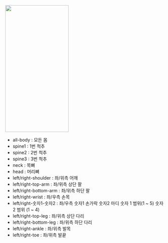 <img src="이미지주소.png" width="200" height="400"/>


* all-body : 모든 몸
* spine1 : 1번 척추
* spine2 : 2번 척추
* spine3 : 3번 척추
* neck : 목뼈
* head : 머리뼈
* left/right-shoulder : 좌/위측 어깨
* left/right-top-arm : 좌/위측 상단 팔
* left/right-bottom-arm : 좌/위측 하단 팔
* left/right-wrist : 좌/우측 손목
* left/right-숫자1-숫자2 : 좌/우측 숫자1 손가락 숫자2 마디
숫자 1 범위(1 ~ 5) 숫자 2 범위 (1 ~ 4)
* left/right-top-leg : 좌/위측 상단 다리
* left/right-bottom-leg : 좌/위측 하단 다리
* left/right-ankle : 좌/위측 발목
* left/right-toe : 좌/위측 발끝
